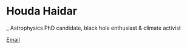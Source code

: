 # Houda Haidar
_ Astrophysics PhD candidate, black hole enthusiast & climate activist

[Email](mailto:houda.physics@gmail.com)
